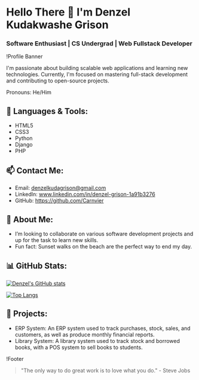 # Hello There 👋 I'm Denzel Kudakwashe Grison
### Software Enthusiast | CS Undergrad | Web Fullstack Developer

!Profile Banner

I'm passionate about building scalable web applications and learning new technologies. Currently, I'm focused on mastering full-stack development and contributing to open-source projects.

Pronouns: He/Him

## 🚀 Languages & Tools:
- HTML5
- CSS3
- Python
- Django
- PHP

## 📫 Contact Me:
- Email: denzelkudagrison@gmail.com
- LinkedIn: www.linkedin.com/in/denzel-grison-1a91b3276
- GitHub: https://github.com/Carnvier

## 🌟 About Me:
- I’m looking to collaborate on various software development projects and up for the task to learn new skills.
-  Fun fact: Sunset walks on the beach are the perfect way to end my day.
<!--- 🌱 Currently learning: React and Node.js
- 🏆 Achievements: Built a full-stack e-commerce application and contributed to open-source projects.-->

## 📊 GitHub Stats:
[![Denzel's GitHub stats](https://github-readme-stats.vercel.app/api?username=carnvier&show_icons=true&theme=radical)](https://github.com/anuraghazra/github-readme-stats)

[![Top Langs](https://github-readme-stats.vercel.app/api/top-langs/?username=carnvier&langs_count=8&show_icons=true&theme=radical)](https://github.com/carnvier/github-readme-stats)

<!--## 🏅 Badges:
!Visitor Badge
!GitHub Followers
!GitHub Stars-->

## 🎨 Projects:
- ERP System: An ERP system used to track purchases, stock, sales, and customers, as well as produce monthly financial reports.
- Library System: A library system used to track stock and borrowed books, with a POS system to sell books to students.

!Footer
> "The only way to do great work is to love what you do." - Steve Jobs
<!---
Carnvier/Carnvier is a ✨ special ✨ repository because its `README.md` (this file) appears on your GitHub profile.
You can click the Preview link to take a look at your changes.
--->
